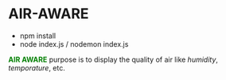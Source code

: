 # AIR-AWARE
- npm install
- node index.js / nodemon index.js

<b style="color: green">AIR AWARE</b> purpose is to display the quality of air like <i>humidity</i>, <i>temporature</i>, etc. <br>

